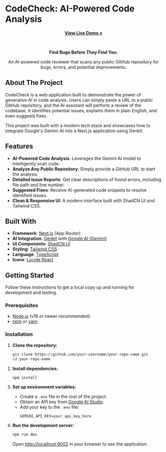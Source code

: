# CodeCheck: AI-Powered Code Analysis

<div align="center">
    <p>
    <a href="https://code-checkerr.netlify.app" target="_blank"><strong>View Live Demo »</strong></a>
  </p>

</div>

<div align="center">
  <br />
  <p>
    <strong>Find Bugs Before They Find You.</strong>
  </p>
  <p>
    An AI-powered code reviewer that scans any public GitHub repository for bugs, errors, and potential improvements.
  </p>
</div>

## About The Project

CodeCheck is a web application built to demonstrate the power of generative AI in code analysis. Users can simply paste a URL to a public GitHub repository, and the AI assistant will perform a review of the codebase. It identifies potential issues, explains them in plain English, and even suggests fixes.

This project was built with a modern tech stack and showcases how to integrate Google's Gemini AI into a Next.js application using Genkit.

## Features

- **AI-Powered Code Analysis**: Leverages the Gemini AI model to intelligently scan code.
- **Analyze Any Public Repository**: Simply provide a GitHub URL to start the analysis.
- **Detailed Issue Reports**: Get clear descriptions of found errors, including file path and line number.
- **Suggested Fixes**: Receive AI-generated code snippets to resolve identified issues.
- **Clean & Responsive UI**: A modern interface built with ShadCN UI and Tailwind CSS.

## Built With

- **Framework**: [Next.js](https://nextjs.org/) (App Router)
- **AI Integration**: [Genkit](https://firebase.google.com/docs/genkit) with [Google AI (Gemini)](https://ai.google/)
- **UI Components**: [ShadCN UI](https://ui.shadcn.com/)
- **Styling**: [Tailwind CSS](https://tailwindcss.com/)
- **Language**: [TypeScript](https://www.typescriptlang.org/)
- **Icons**: [Lucide React](https://lucide.dev/)

## Getting Started

Follow these instructions to get a local copy up and running for development and testing.

### Prerequisites

- [Node.js](https://nodejs.org/) (v18 or newer recommended)
- [npm](https://www.npmjs.com/get-npm) or [yarn](https://yarnpkg.com/)

### Installation

1.  **Clone the repository:**
    ```sh
    git clone https://github.com/your-username/your-repo-name.git
    cd your-repo-name
    ```

2.  **Install dependencies:**
    ```sh
    npm install
    ```

3.  **Set up environment variables:**
    -   Create a `.env` file in the root of the project.
    -   Obtain an API key from [Google AI Studio](https://aistudio.google.com/app/apikey).
    -   Add your key to the `.env` file:
        ```env
        GEMINI_API_KEY=your_api_key_here
        ```

4.  **Run the development server:**
    ```sh
    npm run dev
    ```

    Open [http://localhost:9002](http://localhost:9002) in your browser to see the application.


